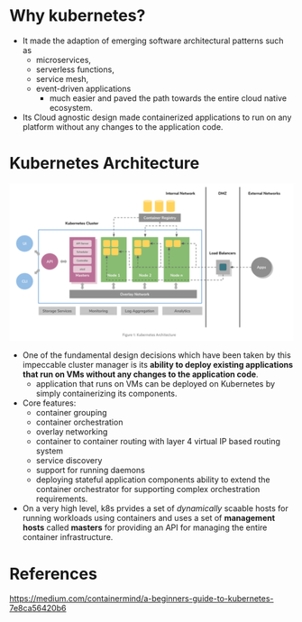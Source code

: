 # Why kubernetes?
* It made the adaption of emerging software architectural patterns such as 
    * microservices, 
    * serverless functions, 
    * service mesh, 
    * event-driven applications 
      * much easier and paved the path towards the entire cloud native ecosystem.
* Its Cloud agnostic design made containerized applications to run on any platform without any changes to the application code.


# Kubernetes Architecture
![](_resources/2019-12-04-15-01-43.png)
* One of the fundamental design decisions which have been taken by this impeccable cluster manager is its **ability to deploy existing applications that run on VMs without any changes to the application code**.
    * application that runs on VMs can be deployed on Kubernetes by simply containerizing its components.
* Core features:
    * container grouping
    * container orchestration
    * overlay networking
    * container to container routing with layer 4 virtual IP based routing system
    * service discovery
    * support for running daemons
    * deploying stateful application components ability to extend the container orchestrator for supporting complex orchestration requirements.
* On a very high level, k8s prvides a set of *dynamically* scaable hosts for running workloads using containers and uses a set of **management hosts** called **masters** for providing an API for managing the entire container infrastructure.


# References
https://medium.com/containermind/a-beginners-guide-to-kubernetes-7e8ca56420b6